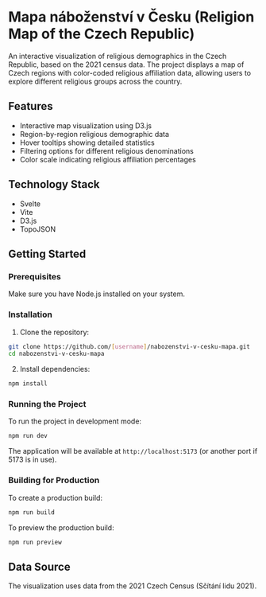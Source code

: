 # Mapa náboženství v Česku (Religion Map of the Czech Republic)

An interactive visualization of religious demographics in the Czech Republic, based on the 2021 census data. The project displays a map of Czech regions with color-coded religious affiliation data, allowing users to explore different religious groups across the country.

## Features

- Interactive map visualization using D3.js
- Region-by-region religious demographic data
- Hover tooltips showing detailed statistics
- Filtering options for different religious denominations
- Color scale indicating religious affiliation percentages

## Technology Stack

- Svelte
- Vite
- D3.js
- TopoJSON

## Getting Started

### Prerequisites

Make sure you have Node.js installed on your system.

### Installation

1. Clone the repository:
```bash
git clone https://github.com/[username]/nabozenstvi-v-cesku-mapa.git
cd nabozenstvi-v-cesku-mapa
```

2. Install dependencies:
```bash
npm install
```

### Running the Project

To run the project in development mode:
```bash
npm run dev
```

The application will be available at `http://localhost:5173` (or another port if 5173 is in use).

### Building for Production

To create a production build:
```bash
npm run build
```

To preview the production build:
```bash
npm run preview
```

## Data Source

The visualization uses data from the 2021 Czech Census (Sčítání lidu 2021).
